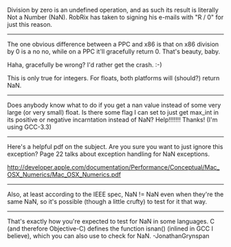 Division by zero is an undefined operation, and as such its result is literally Not a Number (NaN). RobRix has taken to signing his e-mails with "R / 0" for just this reason.

----

The one obvious difference between a PPC and x86 is that on x86 division by 0 is a no no, while on a PPC it'll gracefully return 0. That's beauty, baby.

Haha, gracefully be wrong?  I'd rather get the crash. :-)

This is only true for integers. For floats, both platforms will (should?) return NaN.

----

Does anybody know what to do if you get a nan value instead of some very large (or very small) float.  Is there some flag I can set to just get max_int in its positive or negative incarntation instead of NaN?  Help!!!!!!!  Thanks!  (I'm using GCC-3.3)

----

Here's a helpful pdf on the subject. Are you sure you want to just ignore this exception? Page 22 talks about exception handling for NaN exceptions. 

http://developer.apple.com/documentation/Performance/Conceptual/Mac_OSX_Numerics/Mac_OSX_Numerics.pdf

----

Also, at least according to the IEEE spec, NaN != NaN even when they're the same NaN, so it's possible (though a little crufty) to test for it that way.

----

That's exactly how you're expected to test for NaN in some languages. C (and therefore Objective-C) defines the function isnan() (inlined in GCC I believe), which you can also use to check for NaN. -JonathanGrynspan
